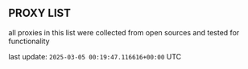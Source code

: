 ## PROXY LIST

all proxies in this list were collected from open sources and tested for functionality

last update: `2025-03-05 00:19:47.116616+00:00` UTC
